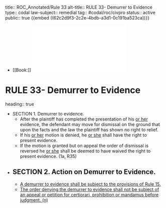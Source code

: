 title:: ROC_Annotated/Rule 33
alt-title:: RULE 33- Demurrer to Evidence
type:: codal
law-subject:: remedial
tag:: #codal/roc/civpro
status:: active
public:: true
{{embed ((62c2d9f3-2c2e-4bdb-a3d1-0c191ba523ca))}}

- [[Book:]] ![Noche Vol 1, 2021 ed., RULE 33](../assets/VOL1_NOCHE_2021_RULE33.pdf)
# RULE 33- Demurrer to Evidence
heading:: true
- SECTION 1. Demurrer to evidence.
	- After the plaintiff has completed the presentation of his <ins>or her</ins> evidence, the defendant may move for dismissal on the ground that upon the facts and the law the plaintiff has shown no right to relief.
	- If his <ins>or her</ins> motion is denied, he <ins>or she</ins> shall have the right to present evidence.
	- If the motion is granted but on appeal the order of dismissal is reversed he <ins>or she</ins> shall be deemed to have waived the right to present evidence. (1a, R35)
- ## SECTION 2. Action on Demurrer to Evidence.
	- <ins>A demurrer to evidence shall be subject to the provisions of Rule 15.</ins>
	- <ins>The order denying the demurrer to evidence shall not be subject of an appeal or petition for certiorari, prohibition or mandamus before judgment. (n)</ins>
